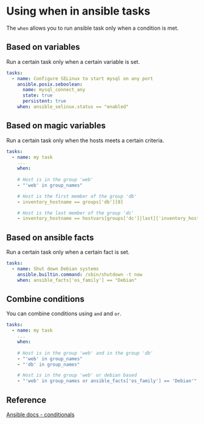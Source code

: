 # Using when in ansible tasks
The `when` allows you to run ansible task only when a condition is met.

## Based on variables
Run a certain task only when a certain variable is set.

```yaml
tasks:
  - name: Configure SELinux to start mysql on any port
    ansible.posix.seboolean:
      name: mysql_connect_any
      state: true
      persistent: true
    when: ansible_selinux.status == "enabled"
```

## Based on magic variables
Run a certain task only when the hosts meets a certain criteria.

```yaml
tasks:
  - name: my task
    ...
    when: 
    
    # Host is in the group 'web'
    - "'web' in group_names"

    # Host is the first member of the group 'db'
    - inventory_hostname == groups['db'][0]

    # Host is the last member of the group 'dc'
    - inventory_hostname == hostvars[groups['dc']|last]['inventory_hostname']
```

## Based on ansible facts
Run a certain task only when a certain fact is set.

```yaml
tasks:
  - name: Shut down Debian systems
    ansible.builtin.command: /sbin/shutdown -t now
    when: ansible_facts['os_family'] == "Debian"
```

## Combine conditions
You can combine conditions using `and` and `or`.

```yaml
tasks:
  - name: my task
    ...
    when: 
    
    # Host is in the group 'web' and in the group 'db'
    - "'web' in group_names"
    - "'db' in group_names"

    # Host is in the group 'web' or debian based
    - "'web' in group_names or ansible_facts['os_family'] == 'Debian'"
```

## Reference
[Ansible docs - conditionals](https://docs.ansible.com/ansible/latest/playbook_guide/playbooks_conditionals.html)